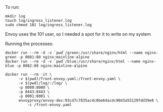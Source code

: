 To run:
```
mkdir log
touch log/ingress_listener.log
sudo chmod 101 log/ingress_listener.log
```

Envoy uses the 101 user, so I needed a spot for it to write on my system

Running the processes:

```
docker run --rm -d -v `pwd`/green:/usr/share/nginx/html --name nginx-green -p 8081:80 nginx:mainline-alpine
docker run --rm -d -v `pwd`/blue:/usr/share/nginx/html --name nginx-blue -p 8082:80 nginx:mainline-alpine

docker run --rm -it \
      -v $(pwd)/front-envoy.yaml:/front-envoy.yaml \
      -v $(pwd)/log/:/log/ \
      -p 8080:8080 \
      -p 8443:8443 \
      -p 8001:8001 \
      envoyproxy/envoy-dev:93cd7c7835ac4c0be64acdc90d3a55129fdd39e8 \
          -c /front-envoy.yaml
```
